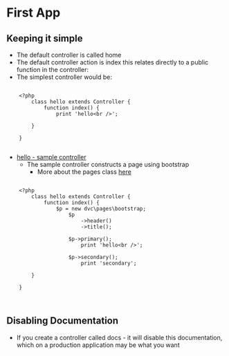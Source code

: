 # First App

## Keeping it simple
* The default controller is called home
* The default controller action is index this relates directly to a public function
  in the controller:
* The simplest controller would be:
<pre><code>
    &lt;?php
        class hello extends Controller {
            function index() {
                print 'hello&lt;br /&gt;';
               <span></span>
        }
        <span></span>
    }
    <span></span>
</code></pre>

* <a href="/hello" _target="blank">hello - sample controller</a>
  * The sample controller constructs a page using bootstrap
    * More about the pages class [here](pages)
<pre><code>
    &lt;?php
        class hello extends Controller {
            function index() {
                $p = new dvc\pages\bootstrap;
                    $p
                        -&gt;header()
                        -&gt;title();
                        <span></span>
                    $p->primary();
                        print 'hello&lt;br /&gt;';
                        <span></span>
                    $p->secondary();
                        print 'secondary';
               <span></span>
        }
        <span></span>
    }
    <br />
</code></pre>

## Disabling Documentation
* If you create a controller called docs - it will disable this documentation, which on
  a production application may be what you want
